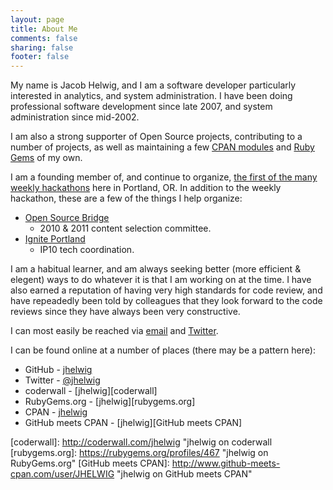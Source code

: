 ```yaml
---
layout: page
title: About Me
comments: false
sharing: false
footer: false
---
```


My name is Jacob Helwig, and I am a software developer particularly
interested in analytics, and system administration.  I have been doing
professional software development since late 2007, and system
administration since mid-2002.

I am also a strong supporter of Open Source projects, contributing to
a number of projects, as well as maintaining a few [CPAN modules][cpan]
and [Ruby Gems][] of my own.

I am a founding member of, and continue to organize,
[the first of the many weekly hackathons][PDX Weekly Hackathon] here
in Portland, OR.  In addition to the weekly hackathon, these are a few
of the things I help organize:

* [Open Source Bridge][]
  * 2010 & 2011 content selection committee.
* [Ignite Portland][]
  * IP10 tech coordination.

I am a habitual learner, and am always seeking better (more
efficient & elegent) ways to do whatever it is that I am working on
at the time.  I have also earned a reputation of having very high
standards for code review, and have repeadedly been told by
colleagues that they look forward to the code reviews since they
have always been very constructive.

I can most easily be reached via [email][] and [Twitter][].

I can be found online at a number of places (there may be a pattern here):

* GitHub - [jhelwig][github]
* Twitter - [@jhelwig][twitter]
* coderwall - [jhelwig][coderwall]
* RubyGems.org - [jhelwig][rubygems.org]
* CPAN - [jhelwig][cpan]
* GitHub meets CPAN - [jhelwig][GitHub meets CPAN]

[cpan]: http://search.cpan.org/~jhelwig/ "Jacob's CPAN Modules"
[Ruby Gems]: https://rubygems.org/profiles/467 "Jacob's Ruby Gems"
[PDX Weekly Hackathon]: http://calagator.org/events/search?query=pdx+weekly+hackathon "PDX Weekly Hackathon"
[Open Source Bridge]: http://opensourcebridge.org/ "Open Source Bridge conference"
[Ignite Portland]: http://igniteportland.com/ "Ignite Portland lightning talks"
[email]: mailto:jacob@technosorcery.net "Email me"
[twitter]: http://twitter.com/jhelwig "Jacob's Twitter account"
[github]: https://github.com/jhelwig "jhelwig on GitHub"
[coderwall]: http://coderwall.com/jhelwig "jhelwig on coderwall
[rubygems.org]: https://rubygems.org/profiles/467 "jhelwig on RubyGems.org"
[GitHub meets CPAN]: http://www.github-meets-cpan.com/user/JHELWIG "jhelwig on GitHub meets CPAN"
